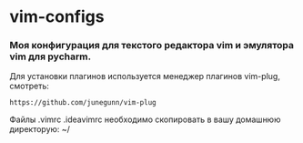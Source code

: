 # vim-configs

### Моя конфигурация для текстого редактора vim и эмулятора vim для pycharm.

Для установки плагинов используется менеджер плагинов vim-plug, смотреть:

    https://github.com/junegunn/vim-plug
    
Файлы .vimrc .ideavimrc необходимо скопировать в вашу домашнюю директорую: ~/
